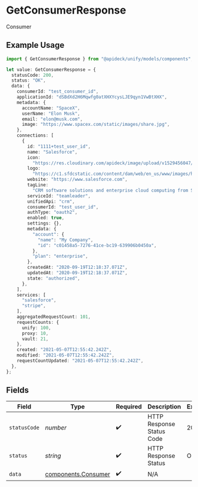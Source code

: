 # GetConsumerResponse

Consumer

## Example Usage

```typescript
import { GetConsumerResponse } from "@apideck/unify/models/components";

let value: GetConsumerResponse = {
  statusCode: 200,
  status: "OK",
  data: {
    consumerId: "test_consumer_id",
    applicationId: "dSBdXd2H6Mqwfg0atXHXYcysLJE9qyn1VwBtXHX",
    metadata: {
      accountName: "SpaceX",
      userName: "Elon Musk",
      email: "elon@musk.com",
      image: "https://www.spacex.com/static/images/share.jpg",
    },
    connections: [
      {
        id: "1111+test_user_id",
        name: "Salesforce",
        icon:
          "https://res.cloudinary.com/apideck/image/upload/v1529456047/catalog/salesforce/icon128x128.png",
        logo:
          "https://c1.sfdcstatic.com/content/dam/web/en_us/www/images/home/logo-salesforce-m.svg",
        website: "https://www.salesforce.com",
        tagLine:
          "CRM software solutions and enterprise cloud computing from Salesforce, the leader in customer relationship management (CRM) and PaaS. Free 30 day trial.",
        serviceId: "teamleader",
        unifiedApi: "crm",
        consumerId: "test_user_id",
        authType: "oauth2",
        enabled: true,
        settings: {},
        metadata: {
          "account": {
            "name": "My Company",
            "id": "c01458a5-7276-41ce-bc19-639906b0450a",
          },
          "plan": "enterprise",
        },
        createdAt: "2020-09-19T12:18:37.071Z",
        updatedAt: "2020-09-19T12:18:37.071Z",
        state: "authorized",
      },
    ],
    services: [
      "salesforce",
      "stripe",
    ],
    aggregatedRequestCount: 101,
    requestCounts: {
      unify: 100,
      proxy: 10,
      vault: 21,
    },
    created: "2021-05-07T12:55:42.242Z",
    modified: "2021-05-07T12:55:42.242Z",
    requestCountUpdated: "2021-05-07T12:55:42.242Z",
  },
};
```

## Fields

| Field                                                      | Type                                                       | Required                                                   | Description                                                | Example                                                    |
| ---------------------------------------------------------- | ---------------------------------------------------------- | ---------------------------------------------------------- | ---------------------------------------------------------- | ---------------------------------------------------------- |
| `statusCode`                                               | *number*                                                   | :heavy_check_mark:                                         | HTTP Response Status Code                                  | 200                                                        |
| `status`                                                   | *string*                                                   | :heavy_check_mark:                                         | HTTP Response Status                                       | OK                                                         |
| `data`                                                     | [components.Consumer](../../models/components/consumer.md) | :heavy_check_mark:                                         | N/A                                                        |                                                            |
